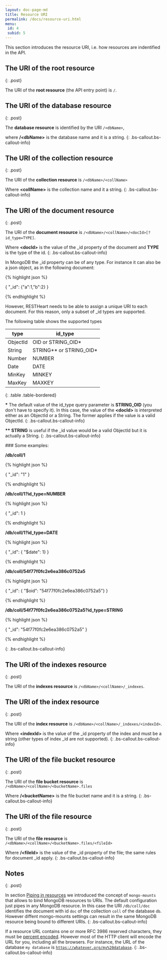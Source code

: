 ```yaml
---
layout: doc-page-md
title: Resource URI
permalink: /docs/resource-uri.html
menu:
 id: 4
 subid: 5
---
```


This section introduces the resource URI, i.e. how resources are indentified in the API.

## The URI of the root resource
{: .post}

The URI of the __root resource__ (the API entry point) is <code>/</code>.

## The URI of the database resource
{: .post}

The __database resource__ is identified by the URI <code>/&lt;dbName&gt;</code>, 

where __/&lt;dbName&gt;__ is the database name and it is a string.
{: .bs-callout.bs-callout-info}

## The URI of the collection resource
{: .post}

The URI of the __collection resource__ is <code>/&lt;dbName&gt;/&lt;collName&gt;</code>

Where __&lt;collName&gt;__ is the collection name and it a string.
{: .bs-callout.bs-callout-info}

## The URI of the document resource
{: .post}

The URI of the __document resource__ is <code>/&lt;dbName&gt;/&lt;collName&gt;/&lt;docId&gt;[?id_type=TYPE]</code>.

Where __&lt;docId&gt;__ is the value of the _id property of the document and __TYPE__ is the type of the id.
{: .bs-callout.bs-callout-info}

In MongoDB the _id property can be of any type. For instance it can also be a json object, as in the following document:

{% highlight json %}

 { "_id": {"a":1,"b":2} }

{% endhighlight %}

However, RESTHeart needs to be able to assign a unique URI to each document. For this reason, only a subset of _id types are supported.

The following table shows the supported types

|type               |id_type       |
|-------------------|--------------|
|ObjectId           | OID or STRING_OID*   |
|String             | STRING** or STRING_OID*|
|Number             | NUMBER       |
|Date               | DATE         |
|MinKey             | MINKEY       |
|MaxKey             | MAXKEY       |
{: .table .table-bordered}

__*__ The default value of the id_type query parameter is __STRING_OID__ (you don't have to specify it). In this case, the value of the __&lt;docId&gt;__ is interpreted either as an ObjectId or a String. The former applies if the value is a valid ObjectId.
{: .bs-callout.bs-callout-info}

__**__ __STRING__ is useful if the _id value would be a valid ObjectId but it is actually a String.
{: .bs-callout.bs-callout-info}

### Some examples:

__/db/coll/1__

{% highlight json %}

 { "_id": "1" }

{% endhighlight %}

__/db/coll/1?id_type=NUMBER__

{% highlight json %}

 { "_id": 1 }

{% endhighlight %}

__/db/coll/1?id_type=DATE__

{% highlight json %}

 { "_id": { "$date": 1} }

{% endhighlight %}

__/db/coll/54f77f0fc2e6ea386c0752a5__

{% highlight json %}

 { "_id": { "$oid": "54f77f0fc2e6ea386c0752a5"} }

{% endhighlight %}

__/db/coll/54f77f0fc2e6ea386c0752a5?id_type=STRING__

{% highlight json %}

 { "_id": "54f77f0fc2e6ea386c0752a5" }

{% endhighlight %}

{: .bs-callout.bs-callout-info}

## The URI of the indexes resource
{: .post}

The URI of the __indexes resource__ is <code>/&lt;dbName&gt;/&lt;collName&gt;/_indexes</code>.

## The URI of the index resource
{: .post}

The URI of the __index resource__ is <code>/&lt;dbName&gt;/&lt;collName&gt;/_indexes/&lt;indexId&gt;</code>.

Where __&lt;indexId&gt;__ is the value of the _id property of the index and must be a string (other types of index _id are not supported).
{: .bs-callout.bs-callout-info}

## The URI of the file bucket resource
{: .post}

The URI of the __file bucket resource__ is <code>/&lt;dbName&gt;/&lt;collName&gt;/&lt;bucketName&gt;.files</code>

Where __/&lt;bucketName&gt;__ is the file bucket name and it is a string.
{: .bs-callout.bs-callout-info}

## The URI of the file resource
{: .post}

The URI of the __file resource__ is <code>/&lt;dbName&gt;/&lt;collName&gt;/&lt;bucketName&gt;.files/&lt;fileId&gt;</code>

Where __/&lt;fileId&gt;__ is the value of the _id property of the file; the same rules for document _id apply.
{: .bs-callout.bs-callout-info}

## Notes
{: .post}

In section [Piping in resources](./piping-resources.html) we introduced the concept of <code>mongo-mounts</code> that allows to bind MongoDB resources to URIs. 
The default configuration just pipes in any MongoDB resource. In this case the URI <code>/db/coll/doc</code> identifies the document with id <code>doc</code> of the collection <code>coll</code> of the database <code>db</code>.
However diffent mongo-mounts settings can result in the same MongoDB resource being bound to different URIs.
{: .bs-callout.bs-callout-info}

If a resource URL contains one or more RFC 3986 reserved characters, they must be [percent encoded](https://en.wikipedia.org/wiki/Percent-encoding). However most of the HTTP client will encode the URL for you, including all the browsers. For instance, the URL of the database <code>my database</code> is <code>https://whatever.org/my%20database</code>.
{: .bs-callout.bs-callout-info}
